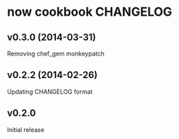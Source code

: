 now cookbook CHANGELOG
======================	

v0.3.0 (2014-03-31)
-------------------
Removing chef_gem monkeypatch


v0.2.2 (2014-02-26)
-------------------
Updating CHANGELOG format


v0.2.0
------
Initial release
